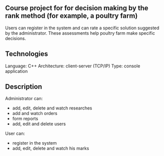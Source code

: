 ## Course project for for decision making by the rank method (for example, a poultry farm)
Users can register in the system and can rate a specific solution suggested by the administrator. These assessments help poultry farm make specific decisions.
## Technologies
Language: C++
Architecture: client-server (TCP/IP)
Type: console application
## Description
Administrator can:
* add, edit, delete and watch researches
* add and watch orders
* form reports
* add, edit and delete users
<!--ndjf-->
User can:
* register in the system
* add, edit, delete and watch his marks
<!--ndjf-->

